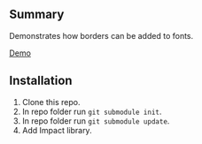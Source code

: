 ## Summary ##
Demonstrates how borders can be added to fonts.

[Demo](http://commins.ca/impact-font-border-test/)

## Installation ##

1. Clone this repo.
2. In repo folder run `git submodule init`.
3. In repo folder run `git submodule update`.
4. Add Impact library.
